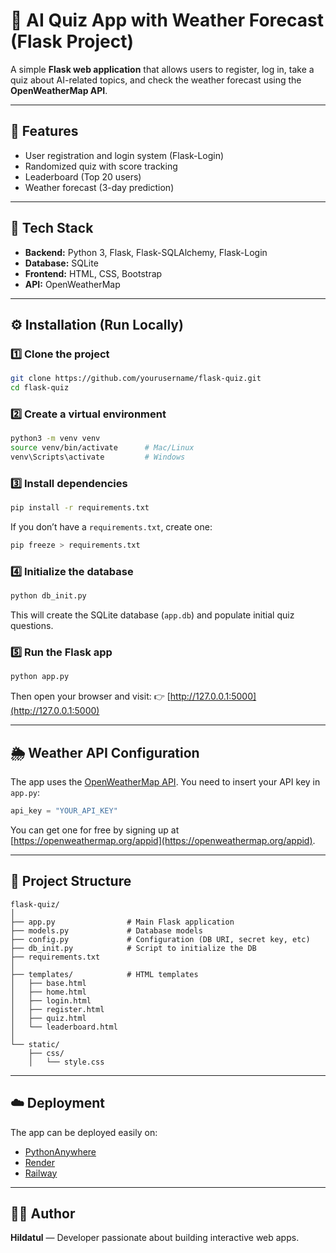 # 🧠 AI Quiz App with Weather Forecast (Flask Project)

A simple **Flask web application** that allows users to register, log in, take a quiz about AI-related topics, and check the weather forecast using the **OpenWeatherMap API**.

---

## 🚀 Features

* User registration and login system (Flask-Login)
* Randomized quiz with score tracking
* Leaderboard (Top 20 users)
* Weather forecast (3-day prediction)


---

## 🧩 Tech Stack

* **Backend:** Python 3, Flask, Flask-SQLAlchemy, Flask-Login
* **Database:** SQLite
* **Frontend:** HTML, CSS, Bootstrap
* **API:** OpenWeatherMap

---

## ⚙️ Installation (Run Locally)

### 1️⃣ Clone the project

```bash
git clone https://github.com/yourusername/flask-quiz.git
cd flask-quiz
```

### 2️⃣ Create a virtual environment

```bash
python3 -m venv venv
source venv/bin/activate      # Mac/Linux
venv\Scripts\activate         # Windows
```

### 3️⃣ Install dependencies

```bash
pip install -r requirements.txt
```

If you don’t have a `requirements.txt`, create one:

```bash
pip freeze > requirements.txt
```

### 4️⃣ Initialize the database

```bash
python db_init.py
```

This will create the SQLite database (`app.db`) and populate initial quiz questions.

### 5️⃣ Run the Flask app

```bash
python app.py
```

Then open your browser and visit:
👉 [http://127.0.0.1:5000](http://127.0.0.1:5000)

---

## 🌦️ Weather API Configuration

The app uses the [OpenWeatherMap API](https://openweathermap.org/api).
You need to insert your API key in `app.py`:

```python
api_key = "YOUR_API_KEY"
```

You can get one for free by signing up at [https://openweathermap.org/appid](https://openweathermap.org/appid).

---

## 📂 Project Structure

```
flask-quiz/
│
├── app.py                # Main Flask application
├── models.py             # Database models
├── config.py             # Configuration (DB URI, secret key, etc)
├── db_init.py            # Script to initialize the DB
├── requirements.txt
│
├── templates/            # HTML templates
│   ├── base.html
│   ├── home.html
│   ├── login.html
│   ├── register.html
│   ├── quiz.html
│   └── leaderboard.html
│
└── static/
    ├── css/
    │   └── style.css

```

---

## ☁️ Deployment

The app can be deployed easily on:

* [PythonAnywhere](https://www.pythonanywhere.com/)
* [Render](https://render.com/)
* [Railway](https://railway.app/)

---

## 👨‍💻 Author

**Hildatul** — Developer passionate about building interactive web apps.

